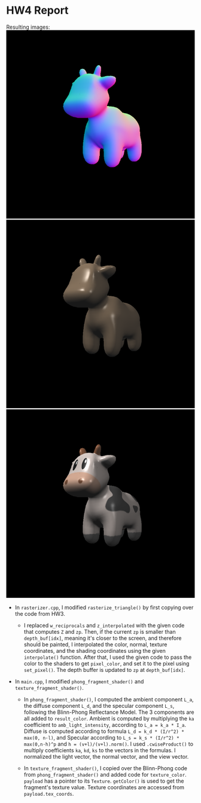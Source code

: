 # HW4 Report

Resulting images:\
![normal.png](./normal.png)\
![phong.png](./phong.png)\
![texture.png](./texture.png)

* In `rasterizer.cpp`, I modified `rasterize_triangle()` by first copying over the code from HW3.

  * I replaced `w_reciprocals` and `z_interpolated` with the given code that computes `Z` and `zp`. Then, if the current `zp` is smaller than `depth_buf[idx]`, meaning it's closer to the screen, and therefore should be painted, I interpolated the color, normal, texture coordinates, and the shading coordinates using the given `interpolate()` function. After that, I used the given code to pass the color to the shaders to get `pixel_color`, and set it to the pixel using `set_pixel()`. The depth buffer is updated to `zp` at `depth_buf[idx]`.

* In `main.cpp`, I modified `phong_fragment_shader()` and `texture_fragment_shader()`.

  * In `phong_fragment_shader()`, I computed the ambient component `L_a`, the diffuse component `L_d`, and the specular component `L_s`, following the Blinn-Phong Reflectance Model. The 3 components are all added to `result_color`. Ambient is computed by multiplying the `ka` coefficient to `amb_light_intensity`, according to `L_a = k_a * I_a`. Diffuse is computed according to formula `L_d = k_d * (I/r^2) * max(0, n·l)`, and Specular according to `L_s = k_s * (I/r^2) * max(0,n·h)^p` and `h = (v+l)/(v+l).norm()`. I used `.cwiseProduct()` to multiply coefficients `ka`, `kd`, `ks` to the vectors in the formulas. I normalized the light vector, the normal vector, and the view vector.

  * In `texture_fragment_shader()`, I copied over the Blinn-Phong code from `phong_fragment_shader()` and added code for `texture_color`. `payload` has a pointer to its `Texture`. `getColor()` is used to get the fragment's texture value. Texture coordinates are accessed from `payload.tex_coords`.
